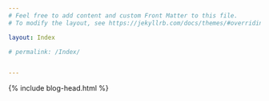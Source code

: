 ```yaml
---
# Feel free to add content and custom Front Matter to this file.
# To modify the layout, see https://jekyllrb.com/docs/themes/#overriding-theme-defaults

layout: Index

# permalink: /Index/


---
```

{% include blog-head.html  %}